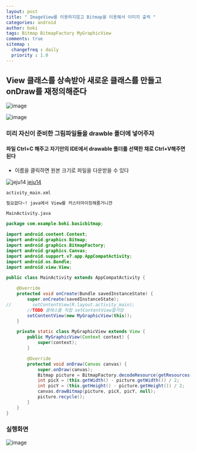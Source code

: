 ```yaml
---
layout: post
title: " ImageView를 이용하지않고 Bitmap을 이용해서 이미지 출력 "
categories: android
author: boki
tags: Bitmap BitmapFactory MyGraphicView
comments: true
sitemap :
  changefreq : daily
  priority : 1.0
---
```

## View 클래스를 상속받아 새로운 클래스를 만들고 onDraw를 재정의해준다

![image](https://user-images.githubusercontent.com/39071798/70383814-8cca5000-19b7-11ea-9325-c84ae2542fd2.png)

![image](https://user-images.githubusercontent.com/39071798/70383816-99e73f00-19b7-11ea-964b-b5274f5cbd3e.png)

### 미리 자신이 준비한 그림파일들을 drawble 폴더에 넣어주자
#### 파일 Ctrl+C 해주고 자기만의 IDE에서 drawable 폴더를 선택한 채로 Ctrl+V해주면 된다

* 이름을 클릭하면 원본 크기로 파일을 다운받을 수 있다

![jeju14](https://user-images.githubusercontent.com/39071798/70384690-1da82800-19c6-11ea-93ed-43e823e6df7e.jpg)
[jeju14](https://user-images.githubusercontent.com/39071798/70384690-1da82800-19c6-11ea-93ed-43e823e6df7e.jpg)

`activity_main.xml`
```html
필요없다~! java에서 View를 커스터마이징해줄거니깐
```

`MainActivity.java`

```java
package com.example.boki.basicbitmap;

import android.content.Context;
import android.graphics.Bitmap;
import android.graphics.BitmapFactory;
import android.graphics.Canvas;
import android.support.v7.app.AppCompatActivity;
import android.os.Bundle;
import android.view.View;

public class MainActivity extends AppCompatActivity {

    @Override
    protected void onCreate(Bundle savedInstanceState) {
        super.onCreate(savedInstanceState);
//        setContentView(R.layout.activity_main);
        //TODO 클래스를 직접 setContentView할거임
        setContentView(new MyGraphicView(this));
    }

    private static class MyGraphicView extends View {
        public MyGraphicView(Context context) {
            super(context);
        }

        @Override
        protected void onDraw(Canvas canvas) {
            super.onDraw(canvas);
            Bitmap picture = BitmapFactory.decodeResource(getResources(),R.drawable.jeju14);
            int picX = (this.getWidth() - picture.getWidth()) / 2;
            int picY = (this.getHeight() - picture.getHeight()) / 2;
            canvas.drawBitmap(picture, picX, picY, null);
            picture.recycle();
        }
    }
}

```

### 실행화면

![image](https://user-images.githubusercontent.com/39071798/70383825-d5820900-19b7-11ea-9dc2-f494ee26d61e.png)
